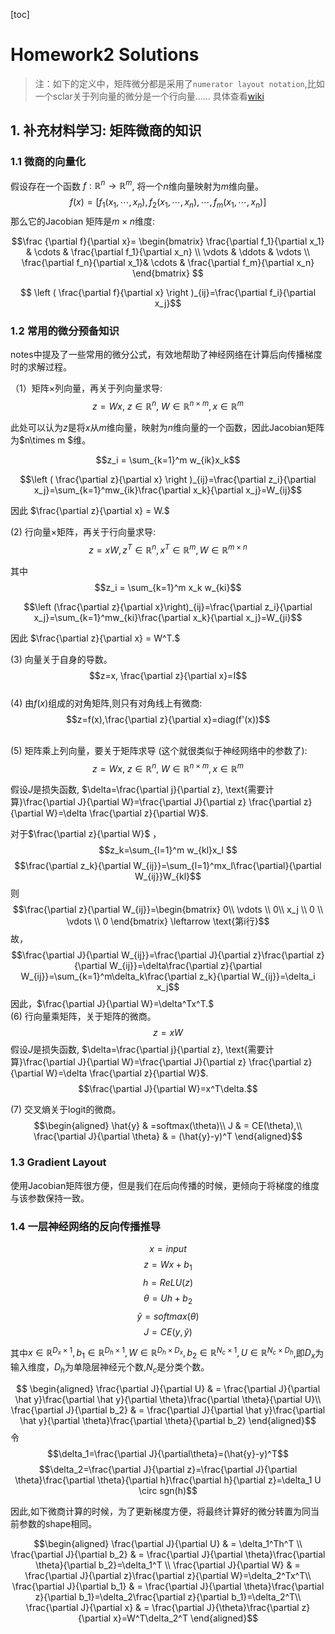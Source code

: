[toc]
 
# Homework2 Solutions

> 注：如下的定义中，矩阵微分都是采用了`numerator layout notation`,比如一个sclar关于列向量的微分是一个行向量……
> 具体查看[wiki](https://en.wikipedia.org/wiki/Matrix_calculus)



## 1. 补充材料学习: 矩阵微商的知识

### 1.1 微商的向量化
假设存在一个函数 $f:\mathbb{R}^n \rightarrow \mathbb{R}^m$, 将一个$n$维向量映射为$m$维向量。
$$f(x)=[f_1(x_1, \cdots, x_n),f_2(x_1, \cdots, x_n), \cdots, f_m(x_1, \cdots, x_n)]$$
那么它的Jacobian 矩阵是$m\times n$维度:

$$\frac {\partial f}{\partial x}= 
\begin{bmatrix}
\frac{\partial f_1}{\partial x_1} &  \cdots & \frac{\partial f_1}{\partial x_n} \\ 
 \vdots & \ddots & \vdots \\
 \frac{\partial f_n}{\partial x_1}& \cdots & \frac{\partial f_m}{\partial x_n}
\end{bmatrix}
$$

$$ \left ( \frac{\partial f}{\partial x} \right )_{ij}=\frac{\partial f_i}{\partial x_j}$$

### 1.2 常用的微分预备知识

notes中提及了一些常用的微分公式，有效地帮助了神经网络在计算后向传播梯度时的求解过程。


（1）矩阵$\times$列向量，再关于列向量求导:
$$z=Wx,\ z\in\mathbb{R}^n, \ W \in \mathbb{R}^{n\times m}, x\in \mathbb{R}^m$$

此处可以认为$z$是将$x$从$m$维向量，映射为$n$维向量的一个函数，因此Jacobian矩阵为$n\times m $维。

$$z_i = \sum_{k=1}^m w_{ik}x_k$$

$$\left ( \frac{\partial z}{\partial x} \right )_{ij}=\frac{\partial z_i}{\partial x_j}=\sum_{k=1}^mw_{ik}\frac{\partial x_k}{\partial x_j}=W_{ij}$$

因此 $\frac{\partial z}{\partial x} = W.$

(2) 行向量$\times$矩阵，再关于行向量求导:
$$z=xW, z^T\in \mathbb{R}^n, x^T\in \mathbb{R}^m, W\in \mathbb{R}^{m\times n}$$

其中$$z_i = \sum_{k=1}^m x_k w_{ki}$$

$$\left (\frac{\partial z}{\partial x}\right)_{ij}=\frac{\partial z_i}{\partial x_j}=\sum_{k=1}^mw_{ki}\frac{\partial x_k}{\partial x_j}=W_{ji}$$


因此 $\frac{\partial z}{\partial x} = W^T.$

(3) 向量关于自身的导数。
$$z=x, \frac{\partial z}{\partial x}=I$$
\
(4) 由$f(x)$组成的对角矩阵,则只有对角线上有微商:
$$z=f(x),\frac{\partial z}{\partial x}=diag(f'(x))$$

\
(5) 矩阵乘上列向量，要关于矩阵求导 (这个就很类似于神经网络中的参数了):
$$z=Wx,\ z\in\mathbb{R}^n, \ W \in \mathbb{R}^{n\times m}, x\in \mathbb{R}^m$$

假设$J$是损失函数, $\delta=\frac{\partial j}{\partial z}, \text{需要计算}\frac{\partial J}{\partial W}=\frac{\partial J}{\partial z} \frac{\partial z}{\partial W}=\delta \frac{\partial z}{\partial W}$.

对于$\frac{\partial z}{\partial W}$ ，
$$z_k=\sum_{l=1}^m w_{kl}x_l $$
$$\frac{\partial z_k}{\partial W_{ij}}=\sum_{l=1}^mx_l\frac{\partial}{\partial W_{ij}}W_{kl}$$
则$$\frac{\partial z}{\partial W_{ij}}=\begin{bmatrix} 0\\ \vdots \\ 0\\ x_j \\ 0 \\ \vdots \\ 0 \end{bmatrix} \leftarrow \text{第i行}$$
故，$$\frac{\partial J}{\partial W_{ij}}=\frac{\partial J}{\partial z}\frac{\partial z}{\partial W_{ij}}=\delta\frac{\partial z}{\partial W_{ij}}=\sum_{k=1}^m\delta_k\frac{\partial z_k}{\partial W_{ij}}=\delta_i x_j$$
因此，$\frac{\partial J}{\partial W}=\delta^Tx^T.$
\
(6) 行向量乘矩阵，关于矩阵的微商。
$$z=xW$$
假设$J$是损失函数, $\delta=\frac{\partial j}{\partial z}, \text{需要计算}\frac{\partial J}{\partial W}=\frac{\partial J}{\partial z} \frac{\partial z}{\partial W}=\delta \frac{\partial z}{\partial W}$.
$$\frac{\partial J}{\partial W}=x^T\delta.$$


(7) 交叉熵关于logit的微商。
$$\begin{aligned} \hat{y} & =softmax(\theta)\\
J & = CE(\theta),\\
\frac{\partial J}{\partial \theta}  & = (\hat{y}-y)^T
\end{aligned}$$


### 1.3 Gradient Layout
使用Jacobian矩阵很方便，但是我们在后向传播的时候，更倾向于将梯度的维度与该参数保持一致。


### 1.4 一层神经网络的反向传播推导

$$x=input$$
$$z=Wx+b_1$$
$$h=ReLU(z)$$
$$\theta=Uh+b_2$$
$$\hat{y}=softmax(\theta)$$
$$J=CE(y,\hat{y})$$

其中$x\in\mathbb{R}^{D_x\times 1}, b_1\in \mathbb{R}^{D_h\times1},W\in \mathbb{R}^{D_h\times D_x},b_2\in \mathbb{R}^{N_c\times 1},U\in\mathbb{R}^{N_c\times D_h}$,即$D_x$为输入维度，$D_h$为单隐层神经元个数,$N_c$是分类个数。

$$
\begin{aligned}
\frac{\partial J}{\partial U} & = \frac{\partial J}{\partial \hat y}\frac{\partial \hat y}{\partial \theta}\frac{\partial \theta}{\partial U}\\
\frac{\partial J}{\partial b_2} & = \frac{\partial J}{\partial \hat y}\frac{\partial \hat y}{\partial \theta}\frac{\partial \theta}{\partial b_2}
\end{aligned}$$
令
$$\delta_1=\frac{\partial J}{\partial\theta}=(\hat{y}-y)^T$$
$$\delta_2=\frac{\partial J}{\partial z}=\frac{\partial J}{\partial \theta}\frac{\partial \theta}{\partial h}\frac{\partial h}{\partial z}=\delta_1 U \circ sgn(h)$$

因此,如下微商计算的时候，为了更新梯度方便，将最终计算好的微分转置为同当前参数的shape相同。

$$\begin{aligned}
\frac{\partial J}{\partial U} & = \delta_1^Th^T \\
\frac{\partial J}{\partial b_2} & = \frac{\partial J}{\partial \theta}\frac{\partial \theta}{\partial b_2}=\delta_1^T \\
\frac{\partial J}{\partial W} & = \frac{\partial J}{\partial z}\frac{\partial z}{\partial W}=\delta_2^Tx^T\\
\frac{\partial J}{\partial b_1} & = \frac{\partial J}{\partial \theta}\frac{\partial z}{\partial b_1}=\delta_2\frac{\partial z}{\partial b_1}=\delta_2^T\\
\frac{\partial J}{\partial x} & = \frac{\partial J}{\theta}\frac{\partial z}{\partial x}=W^T\delta_2^T
\end{aligned}$$